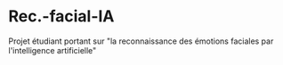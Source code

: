 # Rec.-facial-IA
Projet étudiant portant sur "la reconnaissance des émotions faciales par l'intelligence artificielle"
